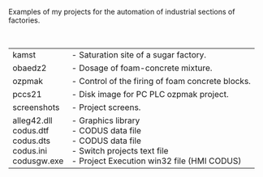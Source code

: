 <p>
Examples of my projects for the automation of industrial sections of factories.
</p><br>

<table>
<tr><td> kamst   </td><td> - Saturation site of a sugar factory.            </td></tr>
<tr><td> obaedz2 </td><td> - Dosage of foam-concrete mixture.               </td></tr>
<tr><td> ozpmak  </td><td> - Control of the firing of foam concrete blocks. </td></tr>
<tr><td> pccs21  </td><td> - Disk image for PC PLC ozpmak project.          </td></tr>
<tr><td> screenshots </td><td> - Project screens.                           </td></tr>
<tr><td> 
         alleg42.dll  <br>
         codus.dtf    <br>
         codus.dts    <br>
         codus.ini    <br>
         codusgw.exe  <br>
</td><td>
        - Graphics library                   <br>
        - CODUS data file                    <br>
        - CODUS data file                    <br>
        - Switch projects text file          <br>
        - Project Execution win32 file (HMI CODUS) <br>
</td></tr>
</table>
